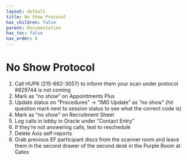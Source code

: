 ```yaml
---
layout: default
title: No Show Protocol
has_children: false
parent: Documentation
has_toc: false
nav_order: 6
---
```

# No Show Protocol

1. Call HUP6 (215-662-3057) to inform them your scan under protocol #829744 is not coming
2. Mark as “no show” on Appointments Plus
3. Update status on “Procedures” → “IMG Update” as “no show” (hit question mark next to session status to see what the correct code is)
4. Mark as “no show” on Recruitment Sheet
5. Log calls in lobby in Oracle under “Contact Entry” 
6. If they’re not answering calls, text to reschedule
7. Delete Axis self-reports 
8. Grab previous EF participant discs from the scanner room and leave them in the second drawer of the second desk in the Purple Room at Gates 

